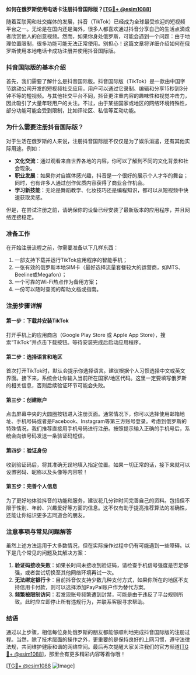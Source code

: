 **如何在俄罗斯使用电话卡注册抖音国际版？[[TG💪+ @esim1088](https://t.me/s/esim1088)]**

随着互联网和社交媒体的发展，抖音（TikTok）已经成为全球最受欢迎的短视频平台之一。无论是在国内还是海外，很多人都喜欢通过抖音分享自己的生活点滴或者欣赏他人的创意视频。然而，如果你身处俄罗斯，可能会遇到一个问题：由于地理位置限制，很多功能可能无法正常使用。别担心！这篇文章将详细介绍如何在俄罗斯使用本地电话卡成功注册并使用抖音国际版。

### 抖音国际版的基本介绍

首先，我们需要了解什么是抖音国际版。抖音国际版（TikTok）是一款由中国字节跳动公司开发的短视频社交应用，用户可以通过它录制、编辑和分享15秒到3分钟不等的短视频。与其他社交平台不同，抖音更注重内容的趣味性和视觉冲击力，因此吸引了大量年轻用户的关注。不过，由于某些国家或地区的网络环境特殊性，部分功能可能会受到限制，比如评论区、私信等互动功能。

### 为什么需要注册抖音国际版？

对于生活在俄罗斯的人来说，注册抖音国际版不仅仅是为了娱乐消遣，还有其他实际用途。例如：

- **文化交流**：通过观看来自世界各地的内容，你可以了解到不同的文化背景和社会现象。
- **职业发展**：如果你对自媒体感兴趣，抖音是一个很好的展示个人才华的舞台；同时，也有许多人通过创作优质内容获得了商业合作机会。
- **学习新技能**：无论是舞蹈教学、化妆技巧还是编程知识，都可以从短视频中快速获取灵感。

但是，在尝试注册之前，请确保你的设备已经安装了最新版本的应用程序，并且网络连接稳定。

### 准备工作

在开始注册流程之前，你需要准备以下几样东西：

1. 一部支持下载并运行TikTok应用程序的智能手机；
2. 一张有效的俄罗斯本地SIM卡（最好选择流量套餐较大的运营商，如MTS、Beeline或Megafon）；
3. 一个可靠的Wi-Fi热点作为备用方案；
4. 一份可以随时查阅的帮助文档或指南。

### 注册步骤详解

#### 第一步：下载并安装TikTok
打开手机上的应用商店（Google Play Store 或 Apple App Store），搜索“TikTok”并点击下载按钮。等待安装完成后启动应用程序。

#### 第二步：选择语言和地区
首次打开TikTok时，默认会提示你选择语言。建议根据个人习惯选择中文或英文界面。接下来，系统会让你输入当前所在国家/地区代码。这里一定要填写俄罗斯的相关信息，否则后续验证环节可能会失败。

#### 第三步：创建账户
点击屏幕中央的大圆圈按钮进入注册页面。通常情况下，你可以选择使用邮箱地址、手机号码或者是Facebook、Instagram等第三方账号登录。考虑到俄罗斯的特殊情况，我们推荐直接用手机号码进行注册。按照提示输入正确的手机号后，系统会向该号码发送一条验证码短信。

#### 第四步：验证身份
收到验证码后，将其准确无误地填入指定位置。如果一切正常的话，接下来就可以设置密码、昵称以及头像等内容啦！

#### 第五步：完善个人信息
为了更好地体验抖音的功能和服务，建议花几分钟时间完善自己的资料。包括但不限于性别、年龄、兴趣爱好等方面的信息。这不仅有助于提高推荐算法的准确性，还能让你结识更多志同道合的朋友。

### 注意事项与常见问题解答

虽然上述方法适用于大多数情况，但在实际操作过程中仍有可能遇到一些障碍。以下是几个常见的问题及其解决方案：

1. **验证码接收失败**：如果长时间未接收到验证码，请检查手机信号强度是否足够强，或者尝试切换至其他网络环境再试一次。
2. **无法绑定银行卡**：目前抖音仅支持少数几种支付方式，如果你所在的地区不支持信用卡付款，则可以选择添加PayPal账户作为替代方案。
3. **频繁被限制访问**：若发现账号频繁遭到封禁，可能是由于违反了平台规则所致。此时应立即停止所有违规行为，并联系客服寻求帮助。

### 结语

通过以上步骤，相信每位身处俄罗斯的朋友都能够顺利地完成抖音国际版的注册过程。当然，除了技术层面的操作之外，更重要的是保持良好的上网习惯，遵守法律法规，共同维护健康和谐的网络空间。最后再次提醒大家关注我们的官方频道[[TG💪+ @esim1088](https://t.me/s/esim1088)]，那里会有更多精彩内容等着你哦！

[[TG💪+ @esim1088](https://t.me/s/esim1088) ![Image](https://i.postimg.cc/4NQfJmqS/Snipaste-2025-05-13-00-14-12.png)]